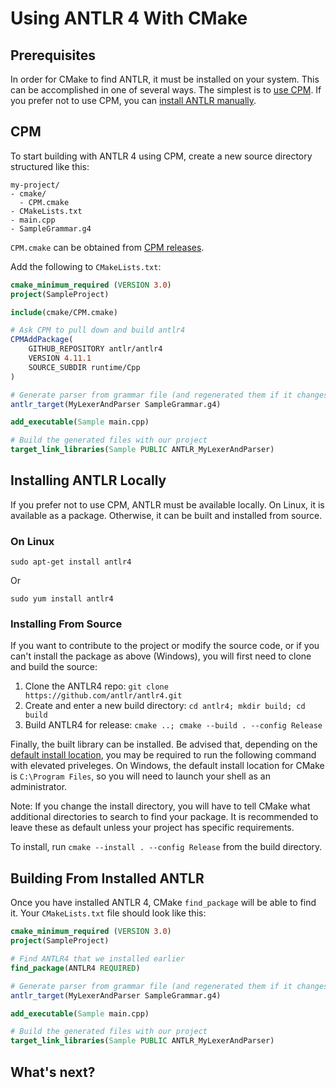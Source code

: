 # Using ANTLR 4 With CMake

## Prerequisites

In order for CMake to find ANTLR, it must be installed on your system. This can be accomplished in one of several ways. The simplest is to [use CPM](#cpm). If you prefer not to use CPM, you can [install ANTLR manually](#installing-antlr-locally).

## CPM

To start building with ANTLR 4 using CPM, create a new source directory structured like this:

```
my-project/
- cmake/
  - CPM.cmake
- CMakeLists.txt
- main.cpp
- SampleGrammar.g4
```

`CPM.cmake` can be obtained from [CPM releases](https://github.com/cpm-cmake/CPM.cmake/releases).

Add the following to `CMakeLists.txt`:

```cmake
cmake_minimum_required (VERSION 3.0)
project(SampleProject)

include(cmake/CPM.cmake)

# Ask CPM to pull down and build antlr4
CPMAddPackage(
    GITHUB_REPOSITORY antlr/antlr4
    VERSION 4.11.1
    SOURCE_SUBDIR runtime/Cpp
)

# Generate parser from grammar file (and regenerated them if it changes)
antlr_target(MyLexerAndParser SampleGrammar.g4)

add_executable(Sample main.cpp)

# Build the generated files with our project
target_link_libraries(Sample PUBLIC ANTLR_MyLexerAndParser)
```

## Installing ANTLR Locally

If you prefer not to use CPM, ANTLR must be available locally. On Linux, it is available as a package. Otherwise, it can be built and installed from source.

### On Linux

`sudo apt-get install antlr4`

Or

`sudo yum install antlr4`

### Installing From Source

If you want to contribute to the project or modify the source code, or if you can't install the package as above (Windows), you will first need to clone and build the source:

1. Clone the ANTLR4 repo: `git clone https://github.com/antlr/antlr4.git`
2. Create and enter a new build directory: `cd antlr4; mkdir build; cd build`
3. Build ANTLR4 for release: `cmake ..; cmake --build . --config Release`

Finally, the built library can be installed. Be advised that, depending on the [default install location](https://cmake.org/cmake/help/v3.0/variable/CMAKE_INSTALL_PREFIX.html), you may be required to run the following command with elevated priveleges. On Windows, the default install location for CMake is `C:\Program Files`, so you will need to launch your shell as an administrator.

Note: If you change the install directory, you will have to tell CMake what additional directories to search to find your package. It is recommended to leave these as default unless your project has specific requirements.

To install, run `cmake --install . --config Release` from the build directory.

## Building From Installed ANTLR

Once you have installed ANTLR 4, CMake `find_package` will be able to find it. Your `CMakeLists.txt` file should look like this:

```cmake
cmake_minimum_required (VERSION 3.0)
project(SampleProject)

# Find ANTLR4 that we installed earlier
find_package(ANTLR4 REQUIRED)

# Generate parser from grammar file (and regenerated them if it changes)
antlr_target(MyLexerAndParser SampleGrammar.g4)

add_executable(Sample main.cpp)

# Build the generated files with our project
target_link_libraries(Sample PUBLIC ANTLR_MyLexerAndParser)
```

## What's next?
